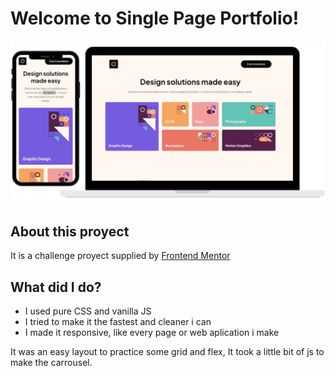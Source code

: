 # Welcome to Single Page Portfolio!

![Screenshot of the page](./assets/screen.png)

## About this proyect

It is a challenge proyect supplied by <a href="https://www.frontendmentor.io/profile/SantiNakc">Frontend Mentor</a>

## What did I do?

- I used pure CSS and vanilla JS
- I tried to make it the fastest and cleaner i can
- I made it responsive, like every page or web aplication i make

It was an easy layout to practice some grid and flex, It took a little bit of js to make the carrousel.

